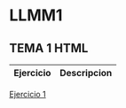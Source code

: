 # LLMM1

## TEMA 1  HTML

Ejercicio | Descripcion
------|------
[Ejercicio 1](TEMA1/EJERCICIOS.html)
